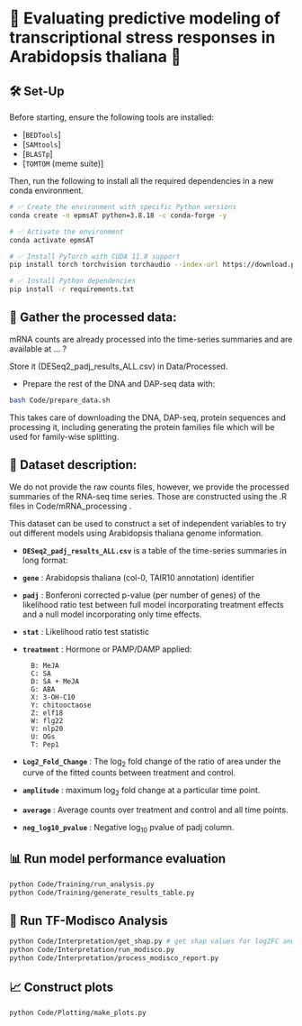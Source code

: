 # 🌿 Evaluating predictive modeling of transcriptional stress responses in Arabidopsis thaliana 🌱

## 🛠️ Set-Up

Before starting, ensure the following tools are installed:

- [`BEDTools`]
- [`SAMtools`]
- [`BLASTp`]
- [`TOMTOM` (meme suite)]

Then, run the following to install all the required dependencies in a new conda environment.
```bash
# ✅ Create the environment with specific Python versions
conda create -n epmsAT python=3.8.18 -c conda-forge -y

# ✅ Activate the environment
conda activate epmsAT

# ✅ Install PyTorch with CUDA 11.8 support
pip install torch torchvision torchaudio --index-url https://download.pytorch.org/whl/cu118

# ✅ Install Python dependencies
pip install -r requirements.txt

```
## 📁 Gather the processed data:
mRNA counts are already processed into the time-series summaries and are available at ... ?

Store it (DESeq2_padj_results_ALL.csv) in Data/Processed.

- Prepare the rest of the DNA and DAP-seq data with:
```bash
bash Code/prepare_data.sh
```
This takes care of downloading the DNA, DAP-seq, protein sequences and processing it, including generating the protein families file which will be used for family-wise splitting.

## 📄 Dataset description:

We do not provide the raw counts files, however, we provide the processed summaries of the RNA-seq time series. Those are constructed using the .R files in Code/mRNA_processing .

This dataset can be used to construct a set of independent variables to try out different models using Arabidopsis thaliana genome information.

- **`DESeq2_padj_results_ALL.csv`** is a table of the time-series summaries in long format:

- **`gene`**  : Arabidopsis thaliana (col-0, TAIR10 annotation) identifier

- **`padj`**  : Bonferoni corrected p-value (per number of genes) of the likelihood ratio test between full model incorporating treatment effects and a null model incorporating only time effects.

- **`stat`**  : Likelihood ratio test statistic

- **`treatment`**  : Hormone or PAMP/DAMP applied:

        B: MeJA
        C: SA
        D: SA + MeJA
        G: ABA
        X: 3-OH-C10
        Y: chitooctaose
        Z: elf18
        W: flg22
        V: nlp20
        U: OGs
        T: Pep1

- **`Log2_Fold_Change`**  : The $\log_2$ fold change of the ratio of area under the curve of the fitted counts between treatment and control.

- **`amplitude`**  : maximum $\log_2$ fold change at a particular time point.

- **`average`**  : Average counts over treatment and control and all time points.

- **`neg_log10_pvalue`**  : Negative $\log_10$ pvalue of padj column.

## 📊  Run model performance evaluation
```bash
python Code/Training/run_analysis.py
python Code/Training/generate_results_table.py
```

## 🧠 Run TF-Modisco Analysis
```bash
python Code/Interpretation/get_shap.py # get shap values for log2FC and Quartile classification
python Code/Interpretation/run_modisco.py
python Code/Interpretation/process_modisco_report.py
```

## 📈 Construct plots
```bash
python Code/Plotting/make_plots.py
```
